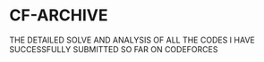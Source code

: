 # CF-ARCHIVE
THE DETAILED SOLVE AND ANALYSIS OF ALL THE CODES I HAVE SUCCESSFULLY SUBMITTED SO FAR ON CODEFORCES
